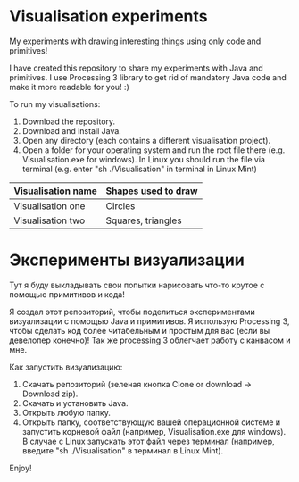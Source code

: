 # Visualisation experiments
My experiments with drawing interesting things using only code and primitives!

I have created this repository to share my experiments with Java and primitives. 
I use Processing 3 library to get rid of mandatory Java code and make it more readable for you! :)

To run my visualisations: 
1. Download the repository.
2. Download and install Java.
3. Open any directory (each contains a different visualisation project).
4. Open a folder for your operating system and run the root file there (e.g. Visualisation.exe for windows). In Linux you should run the file via terminal (e.g. enter "sh ./Visualisation" in terminal in Linux Mint)

Visualisation name | Shapes used to draw
------------ | -------------
Visualisation one | Circles
Visualisation two | Squares, triangles

# Эксперименты визуализации

Тут я буду выкладывать свои попытки нарисовать что-то крутое с помощью примитивов и кода!

Я создал этот репозиторий, чтобы поделиться экспериментами визуализации с помощью Java и примитивов.
Я использую Processing 3, чтобы сделать код более читабельным и простым для вас (если вы девелопер конечно)! Так же processing 3 облегчает работу с канвасом и мне.

Как запустить визуализацию:
1. Скачать репозиторий (зеленая кнопка Clone or download -> Download zip).
2. Скачать и установить Java.
3. Открыть любую папку.
4. Открыть папку, соответствующую вашей операционной системе и запустить корневой файл (например, Visualisation.exe для windows). В случае с Linux запускать этот файл через терминал (например, введите "sh ./Visualisation" в терминал в Linux Mint).

Enjoy!
